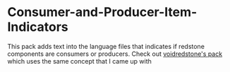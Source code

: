 # Consumer-and-Producer-Item-Indicators
This pack adds text into the language files that indicates if redstone components are consumers or producers. Check out [voidredstone's pack](https://sites.google.com/view/voidsites/home) which uses the same concept that I came up with
